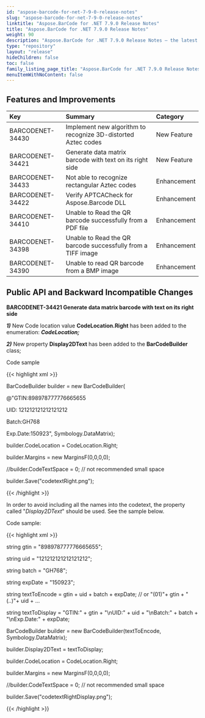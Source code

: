 ```yaml
---
id: "aspose-barcode-for-net-7-9-0-release-notes"
slug: "aspose-barcode-for-net-7-9-0-release-notes"
linktitle: "Aspose.BarCode for .NET 7.9.0 Release Notes"
title: "Aspose.BarCode for .NET 7.9.0 Release Notes"
weight: 90
description: "Aspose.BarCode for .NET 7.9.0 Release Notes – the latest updates and fixes."
type: "repository"
layout: "release"
hideChildren: false
toc: false
family_listing_page_title: "Aspose.BarCode for .NET 7.9.0 Release Notes"
menuItemWithNoContent: false
---
```


## **Features and Improvements**

|**Key** |**Summary** |**Category** |
| :- | :- | :- |
|BARCODENET-34430 |Implement new algorithm to recognize 3D-distorted Aztec codes |New Feature |
|BARCODENET-34421 |Generate data matrix barcode with text on its right side |New Feature |
|BARCODENET-34433 |Not able to recognize rectangular Aztec codes |Enhancement |
|BARCODENET-34422 |Verify APTCACheck for Aspose.Barcode DLL |Enhancement |
|BARCODENET-34410 |Unable to Read the QR barcode successfully from a PDF file |Enhancement |
|BARCODENET-34398 |Unable to Read the QR barcode successfully from a TIFF image |Enhancement |
|BARCODENET-34390 |Unable to read QR barcode from a BMP image |Enhancement |
## **Public API and Backward Incompatible Changes**
**BARCODENET-34421 Generate data matrix barcode with text on its right side**

***1)*** New Code location value **CodeLocation.Right** has been added to the enumeration: ***CodeLocation;***

***2)*** New property **Display2DText** has been added to the **BarCodeBuilder** class;

Code sample

{{< highlight xml >}}

 BarCodeBuilder builder = new BarCodeBuilder(

@"GTIN:898978777776665655

  UID: 121212121212121212

  Batch:GH768

  Exp.Date:150923", Symbology.DataMatrix);

builder.CodeLocation = CodeLocation.Right;

builder.Margins = new MarginsF(0,0,0,0);

//builder.CodeTextSpace = 0; // not recommended small space

builder.Save("codetextRight.png");


{{< /highlight >}}

In order to avoid including all the names into the codetext, the property called "*Display2DText*" should be used.
See the sample below.

Code sample:

{{< highlight xml >}}

 string gtin = "898978777776665655";

string uid = "121212121212121212";

string batch = "GH768";

string expDate = "150923";

string textToEncode = gtin + uid + batch + expDate; // or  "(01)"+ gtin + "(..)"+ uid + ...

string textToDisplay = "GTIN:" + gtin + "\nUID:" + uid + "\nBatch:" + batch + "\nExp.Date:" + expDate;

BarCodeBuilder builder = new BarCodeBuilder(textToEncode, Symbology.DataMatrix);

builder.Display2DText = textToDisplay;

builder.CodeLocation = CodeLocation.Right;

builder.Margins = new MarginsF(0,0,0,0);

//builder.CodeTextSpace = 0; // not recommended small space

builder.Save("codetextRightDisplay.png");

{{< /highlight >}}
